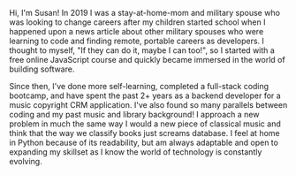 Hi, I'm Susan! In 2019 I was a stay-at-home-mom and military spouse who was looking to change careers after my children started school when I happened upon a news article about other military spouses who were learning to code and finding remote, portable careers as developers. I thought to myself, "If they can do it, maybe I can too!", so I started with a free online JavaScript course and quickly became immersed in the world of building software.

Since then, I've done more self-learning, completed a full-stack coding bootcamp, and have spent the past 2+ years as a backend developer for a music copyright CRM application. I've also found so many parallels between coding and my past music and library background! I approach a new problem in much the same way I would a new piece of classical music and think that the way we classify books just screams database. I feel at home in Python because of its readability, but am always adaptable and open to expanding my skillset as I know the world of technology is constantly evolving.      
<!---
S-Stephan/S-Stephan is a ✨ special ✨ repository because its `README.md` (this file) appears on your GitHub profile.
You can click the Preview link to take a look at your changes.
--->
